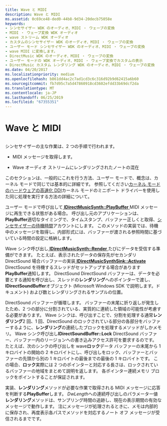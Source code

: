 ```yaml
---
title: Wave と MIDI
description: Wave と MIDI
ms.assetid: 0c69ce48-ded0-44b8-9d34-20decb75058e
keywords:
- シンセサイザー WDK のオーディオ、MIDI ・ ウェーブの変換
- MIDI ・ ウェーブ変換 WDK オーディオ
- wave ストリーム WDK オーディオ
- カスタムのシンセサイザー WDK のオーディオ、MIDI ・ ウェーブの変換
- ユーザー モード シンセサイザー WDK のオーディオ、MIDI ・ ウェーブの変換
- wave MIDI に変換します。
- DirectMusic WDK のオーディオ、MIDI ・ ウェーブの変換
- ユーザー モードの WDK オーディオ、MIDI ・ ウェーブ変換でカスタムの表示
- DirectMusic カスタム レンダリング WDK のオーディオ、MIDI ・ ウェーブの変換
ms.date: 04/20/2017
ms.localizationpriority: medium
ms.openlocfilehash: b861dd4ac2c7ad1cd3c6c316d92b9d62415a6b60
ms.sourcegitcommit: fb7d95c7a5d47860918cd3602efdd33b69dcf2da
ms.translationtype: MT
ms.contentlocale: ja-JP
ms.lasthandoff: 06/25/2019
ms.locfileid: "67355351"
---
```

# <a name="midi-to-wave"></a>Wave と MIDI


## <span id="midi_to_wave"></span><span id="MIDI_TO_WAVE"></span>


シンセサイザーの主な作業は、2 つの手順で行われます。

-   MIDI メッセージを取得します。

-   Wave オーディオ ストリームにレンダリングされたノートの混在

このセクションは、一般的にこれを行う方法、ユーザー モードで、概念は、カーネル モードで同じでは基本的に詳細です。 参照してください[カーネル モードのハードウェアの高速化 DDI](kernel-mode-hardware-acceleration-ddi.md)カーネル モードのミニポート ドライバーを使用した同じ処理を実行する方法の詳細について。

ユーザー モードで呼び出して[ **IDirectMusicSynth::PlayBuffer** ](https://docs.microsoft.com/windows/desktop/api/dmusics/nf-dmusics-idirectmusicsynth-playbuffer) MIDI メッセージに再生できる状態がある場合。 呼び出し元のアプリケーションは、 **PlayBuffer**適切なタイミングで、タイムスタンプ、バッファー正しくと取得、[シンセサイザーの待機時間](synthesizer-latency.md)アカウントにします。 このメソッドの実装では、待機中のメッセージを取得し、内部形式には、バッファーが渡される参照時間に基づいている時間の設定に格納します。

Wave シンク呼び出し[ **IDirectMusicSynth::Render** ](https://docs.microsoft.com/windows/desktop/api/dmusics/nf-dmusics-idirectmusicsynth-render)たびにデータを受信する準備ができます。 たとえば、表示されたデータの保存先がセカンダリ DirectSound 場合バッファーの実装[ **IDirectMusicSynthSink::Activate** ](https://docs.microsoft.com/windows/desktop/api/dmusics/nf-dmusics-idirectmusicsynthsink-activate) DirectSound を待機するスレッドがセットアップする場合があります**PlayBuffer**通知します。 DirectSound DirectSound バッファーは、データを必要とする通知を呼び出し、スレッドの**レンダリング**へのポインターで渡し、 **IDirectSoundBuffer**オブジェクト (Microsoft Windows SDK で説明します。ドキュメント) および数とレンダリングされるサンプルの位置。

DirectSound バッファーが循環します。 バッファーの末尾に折り返しが発生したため、2 つの部分に分割されている、実質的に連続した領域の可能性が考慮する必要があります。 Wave シンクは、呼び出すことで、分割を処理する通常**レンダリング**2 回、1 回、DirectSound のロックされている部分の各部分をバッファーするように、**レンダリング**の連続したブロックを処理するメソッドがしかメモリ。 Wave シンク呼び出し**IDirectSoundBuffer::Lock** DirectSound バッファー、バッファー内のリージョンへの書き込みアクセス許可を要求するのです。 たとえば、次のシンクの呼び出しを wave**ロック**データ バッファーの末尾から 1 キロバイトの開始の 2 キロバイトにし、呼び出しをロック、バッファーとバッファーの先頭から別の 1 キロバイトの最後までの最後の 1 キロバイトです。 この場合、**ロック**実際には 2 つのポインターと対応する長さは、ロックされているバッファーの地域をまとめて説明を返します。 各ポインター連続メモリ ブロックをポイントすることが保証されます。

実装、**レンダリング**メソッドが必要な作業で取得される MIDI メッセージに応答を判断する**PlayBuffer**します。 *DwLength*への連続呼び出しのパラメーター値**レンダリング**メソッドは、サンプリング時間の追跡し、現在の表示期間の有効なメッセージで動作します。 注にメッセージが処理されるときに、メモは内部的に保存され、再度表示各パスでメソッドを対応するノート オフ メッセージが受信されるまでです。

 

 




